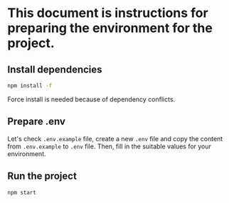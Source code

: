 # This document is instructions for preparing the environment for the project.

## Install dependencies

```bash
npm install -f
```

Force install is needed because of dependency conflicts.

## Prepare .env

Let's check `.env.example` file, create a new `.env` file and copy the content from `.env.example` to `.env` file. Then, fill in the suitable values for your environment.

## Run the project

```bash
npm start
```